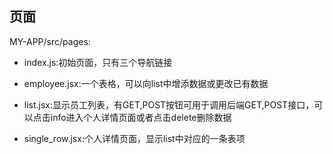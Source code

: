 ## 页面



MY-APP/src/pages:

- index.js:初始页面，只有三个导航链接

- employee.jsx:一个表格，可以向list中增添数据或更改已有数据
- list.jsx:显示员工列表，有GET,POST按钮可用于调用后端GET,POST接口，可以点击info进入个人详情页面或者点击delete删除数据
- single_row.jsx:个人详情页面，显示list中对应的一条表项

